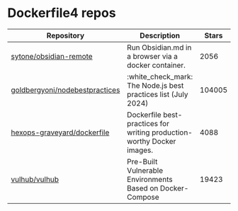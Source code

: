 # Dockerfile4 repos

| Repository                                                                          | Description                                                            | Stars  |
| ----------------------------------------------------------------------------------- | ---------------------------------------------------------------------- | ------ |
| [sytone/obsidian-remote](https://github.com/sytone/obsidian-remote)                 | Run Obsidian.md in a browser via a docker container.                   | 2056   |
| [goldbergyoni/nodebestpractices](https://github.com/goldbergyoni/nodebestpractices) | :white\_check\_mark:  The Node.js best practices list (July 2024)      | 104005 |
| [hexops-graveyard/dockerfile](https://github.com/hexops-graveyard/dockerfile)       | Dockerfile best-practices for writing production-worthy Docker images. | 4088   |
| [vulhub/vulhub](https://github.com/vulhub/vulhub)                                   | Pre-Built Vulnerable Environments Based on Docker-Compose              | 19423  |
